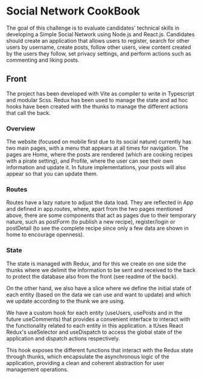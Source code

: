 # Social Network CookBook

The goal of this challenge is to evaluate candidates' technical skills in developing a Simple Social Network using Node.js and React.js. Candidates should create an application that allows users to register, search for other users by username, create posts, follow other users, view content created by the users they follow, set privacy settings, and perform actions such as commenting and liking posts.

## Front

The project has been developed with Vite as compiler to write in Typescript and modular Scss. Redux has been used to manage the state and ad hoc hooks have been created with the thunks to manage the different actions that call the back.

### Overview

The website (focused on mobile first due to its social nature) currently has two main pages, with a menu that appears at all times for navigation.
The pages are Home, where the posts are rendered (which are cooking recipes with a pirate setting), and Profile, where the user can see their own information and update it. In future implementations, your posts will also appear so that you can update them.

### Routes

Routes have a lazy nature to adjust the data load. They are reflected in App and defined in app.routes, where, apart from the two pages mentioned above, there are some components that act as pages due to their temporary nature, such as postForm (to publish a new recipe), register/login or postDetail (to see the complete recipe since only a few data are shown in home to encourage openness).

### State

The state is managed with Redux, and for this we create on one side the thunks where we delimit the information to be sent and received to the back to protect the database also from the front (see readme of the back).

On the other hand, we also have a slice where we define the initial state of each entity (based on the data we can use and want to update) and which we update according to the thunk we are using.

We have a custom hook for each entity (useUsers, usePosts and in the future useComments) that provides a convenient interface to interact with the functionality related to each entity in this application. a tUses React Redux's useSelector and useDispatch to access the global state of the application and dispatch actions respectively.

This hook exposes the different functions that interact with the Redux state through thunks, which encapsulate the asynchronous logic of the application, providing a clean and coherent abstraction for user management operations.
